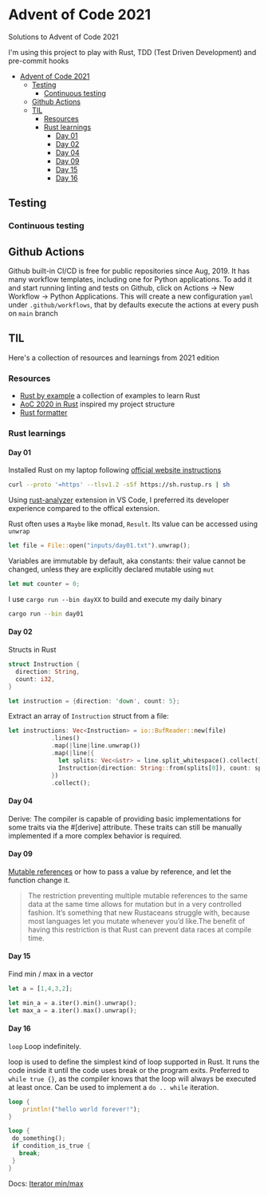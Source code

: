 # Advent of Code 2021
Solutions to Advent of Code 2021

I'm using this project to play with Rust, TDD (Test Driven Development) and pre-commit hooks
- [Advent of Code 2021](#advent-of-code-2021)
  - [Testing](#testing)
    - [Continuous testing](#continuous-testing)
  - [Github Actions](#github-actions)
  - [TIL](#til)
    - [Resources](#resources)
    - [Rust learnings](#rust-learnings)
      - [Day 01](#day-01)
      - [Day 02](#day-02)
      - [Day 04](#day-04)
      - [Day 09](#day-09)
      - [Day 15](#day-15)
      - [Day 16](#day-16)

## Testing

### Continuous testing

## Github Actions

Github built-in CI/CD is free for public repositories since Aug, 2019. It has many workflow templates, including one for Python applications. To add it and start running linting and tests on Github, click on Actions -> New Workflow -> Python Applications. This will create a new configuration `yaml` under `.github/workflows`, that by defaults execute the actions at every push on `main` branch 

## TIL

Here's a collection of resources and learnings from 2021 edition

### Resources

- [Rust by example](https://github.com/rust-lang/rust-by-example) a collection of examples to learn Rust
- [AoC 2020 in Rust](https://github.com/duarten/advent-of-code/tree/main/aoc2020) inspired my project structure
- [Rust formatter](https://github.com/rust-lang/rustfmt)

### Rust learnings

#### Day 01

Installed Rust on my laptop following [official website instructions](https://www.rust-lang.org/tools/install)

```bash
curl --proto '=https' --tlsv1.2 -sSf https://sh.rustup.rs | sh
```

Using [rust-analyzer](https://marketplace.visualstudio.com/items?itemName=matklad.rust-analyzer) extension in VS Code, I preferred its developer experience compared to the offical extension.

Rust often uses a `Maybe` like monad, `Result`. Its value can be accessed using `unwrap`

```rust
let file = File::open("inputs/day01.txt").unwrap();
```

Variables are immutable by default, aka constants: their value cannot be changed, unless they are explicitly declared mutable using `mut`

```rust
let mut counter = 0;
```

I use `cargo run --bin dayXX` to build and execute my daily binary

```bash
cargo run --bin day01
```

#### Day 02

Structs in Rust

```rust
struct Instruction {
  direction: String,
  count: i32,
}

let instruction = {direction: 'down', count: 5};
```

Extract an array of `Instruction` struct from a file:

```rust
let instructions: Vec<Instruction> = io::BufReader::new(file)
            .lines()
            .map(|line|line.unwrap())
            .map(|line|{
              let splits: Vec<&str> = line.split_whitespace().collect();
              Instruction{direction: String::from(splits[0]), count: splits[1].parse().unwrap()}
            })
            .collect();
```

#### Day 04

Derive: The compiler is capable of providing basic implementations for some traits via the #[derive] attribute. These traits can still be manually implemented if a more complex behavior is required.

#### Day 09

[Mutable references](https://doc.rust-lang.org/book/ch04-02-references-and-borrowing.html#mutable-references) or how to pass a value by reference, and let the function change it.

>The restriction preventing multiple mutable references to the same data at the same time allows for mutation but in a very controlled fashion. It’s something that new Rustaceans struggle with, because most languages let you mutate whenever you’d like.The benefit of having this restriction is that Rust can prevent data races at compile time.

#### Day 15

Find min / max in a vector

```rust
let a = [1,4,3,2];

let min_a = a.iter().min().unwrap();
let max_a = a.iter().max().unwrap();
```

#### Day 16

`loop` Loop indefinitely.

loop is used to define the simplest kind of loop supported in Rust. It runs the code inside it until the code uses break or the program exits. Preferred to `while true {}`, as the compiler knows that the loop will always be executed at least once. Can be used to implement a `do .. while` iteration.

```rust
loop {
    println!("hello world forever!");
}

loop {
 do_something();
 if condition_is_true {
   break;
 }
}
```

Docs: [Iterator min/max](https://doc.rust-lang.org/std/iter/trait.Iterator.html#examples-42)